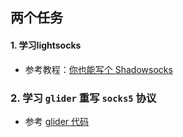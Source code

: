 ## 两个任务

#### 1. 学习lightsocks

- 参考教程：[你也能写个 Shadowsocks](https://github.com/gwuhaolin/blog/issues/12)

### 2. 学习 `glider` 重写 `socks5` 协议

- 参考 [glider 代码](https://github.com/nadoo/glider/blob/e6e5c3d4b68bcb4d77c4403e8f55288bc1a5ef17/proxy/socks5/client.go#L102)